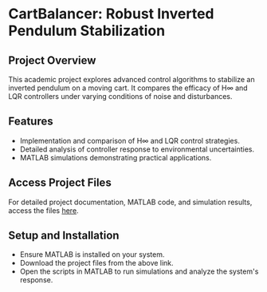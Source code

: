 # CartBalancer: Robust Inverted Pendulum Stabilization

## Project Overview
This academic project explores advanced control algorithms to stabilize an inverted pendulum on a moving cart. It compares the efficacy of H∞ and LQR controllers under varying conditions of noise and disturbances.

## Features
- Implementation and comparison of H∞ and LQR control strategies.
- Detailed analysis of controller response to environmental uncertainties.
- MATLAB simulations demonstrating practical applications.

## Access Project Files
For detailed project documentation, MATLAB code, and simulation results, access the files [here]([(https://drive.google.com/drive/folders/1SwxlXE1sDzFSeL_K7ZeinkFu7vyBGoHU?usp=drive_link)]).

## Setup and Installation
- Ensure MATLAB is installed on your system.
- Download the project files from the above link.
- Open the scripts in MATLAB to run simulations and analyze the system's response.

